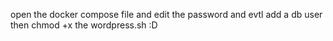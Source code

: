 open the docker compose file and edit the password and evtl add a db user 
then chmod +x the wordpress.sh 
:D
